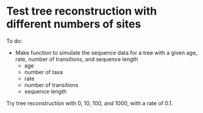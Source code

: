 Test tree reconstruction with different numbers of sites
========================================================

To do: 

- Make function to simulate the sequence data for a tree with a given age, rate, number of transitions, and sequence length
  - age
  - number of taxa
  - rate
  - number of transitions
  - sequence length



Try tree reconstruction with 0, 10, 100, and 1000, with a rate of 0.1.